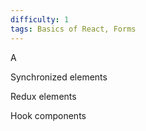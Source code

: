 ```yaml
---
difficulty: 1
tags: Basics of React, Forms
---
```


A


Synchronized elements


Redux elements


Hook components

